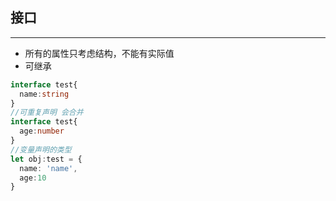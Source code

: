 ## 接口
---
* 所有的属性只考虑结构，不能有实际值
* 可继承
```ts
interface test{
  name:string
}
//可重复声明 会合并
interface test{
  age:number
}
//变量声明的类型
let obj:test = {
  name: 'name',
  age:10
}
```